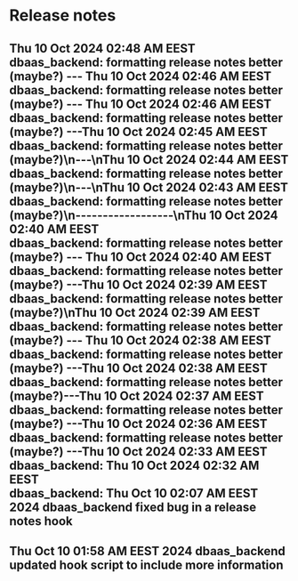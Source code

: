 # Release notes
Thu 10 Oct 2024 02:48 AM EEST  
dbaas_backend:
formatting release notes better (maybe?)  ---  Thu 10 Oct 2024 02:46 AM EEST  
dbaas_backend:
formatting release notes better (maybe?)  ---  Thu 10 Oct 2024 02:46 AM EEST  
dbaas_backend:
formatting release notes better (maybe?)  ---Thu 10 Oct 2024 02:45 AM EEST  
dbaas_backend:
formatting release notes better (maybe?)\n---\nThu 10 Oct 2024 02:44 AM EEST  
dbaas_backend:
formatting release notes better (maybe?)\n---\nThu 10 Oct 2024 02:43 AM EEST  
dbaas_backend:
formatting release notes better (maybe?)\n------------------\nThu 10 Oct 2024 02:40 AM EEST  
dbaas_backend:
formatting release notes better (maybe?)   ---  Thu 10 Oct 2024 02:40 AM EEST  
dbaas_backend:
formatting release notes better (maybe?)   ---Thu 10 Oct 2024 02:39 AM EEST  
dbaas_backend:
formatting release notes better (maybe?)\nThu 10 Oct 2024 02:39 AM EEST  
dbaas_backend:
formatting release notes better (maybe?)  ---  Thu 10 Oct 2024 02:38 AM EEST  
dbaas_backend:
formatting release notes better (maybe?)  ---Thu 10 Oct 2024 02:38 AM EEST  
dbaas_backend:
formatting release notes better (maybe?)---Thu 10 Oct 2024 02:37 AM EEST  
dbaas_backend:
formatting release notes better (maybe?)  ---Thu 10 Oct 2024 02:36 AM EEST  
dbaas_backend:
formatting release notes better (maybe?)  ---Thu 10 Oct 2024 02:33 AM EEST  
dbaas_backend:
Thu 10 Oct 2024 02:32 AM EEST  
dbaas_backend:
Thu Oct 10 02:07 AM EEST 2024
dbaas_backend
fixed bug in a release notes hook
------------------
Thu Oct 10 01:58 AM EEST 2024
dbaas_backend
updated hook script to include more information
------------------
